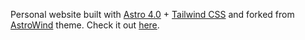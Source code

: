 Personal website built with [Astro 4.0](https://astro.build/) + [Tailwind CSS](https://tailwindcss.com/) and forked from [AstroWind](https://github.com/onwidget/astrowind) theme. Check it out [here](https://gleasn.com).